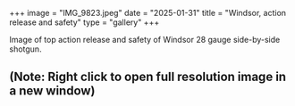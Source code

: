 +++
image = "IMG_9823.jpeg"
date = "2025-01-31"
title = "Windsor, action release and safety"
type = "gallery"
+++

Image of top action release and safety of Windsor 28 gauge side-by-side shotgun.

## (Note: Right click to open full resolution image in a new window) ##
